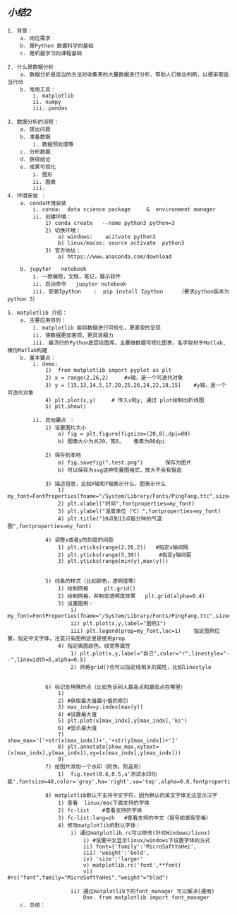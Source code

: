 ## ***小结2***

	1. 背景：
		a. 岗位需求
		b. 是Python 数据科学的基础
		c. 是机器学习的课程基础

	2. 什么是数据分析
		a. 数据分析是适当的方法对收集来的大量数据进行分析，帮助人们做出判断，以便采取适当行动
		b. 常用工具：
			i. matplotlib
			ii. numpy
			iii. pandas

	3. 数据分析的流程：
		a. 提出问题
		b. 准备数据
			i. 数据预处理等
		c. 分析数据
		d. 获得结论
		e. 成果可视化
			i. 图形
			ii. 图表
			iii.
	4. 环境安装 ：
		a. conda环境安装
			i. conda:  data science package     &  environment manager
			ii. 创建环境：
				1) conda create   --name python3 python=3
				2) 切换环境：
					a) windows:    acitvate python3
					b) linux/macos: source activate  python3
				3) 官方地址：
					a) https://www.anaconda.com/download

		b. jupyter   notebook
			i. 一款编程，文档，笔记，展示软件
			ii. 启动命令   jupyter notebook
			iii. 安装Ipython    :  pip install Ipython     （要求python版本为python 3）

	5. matplotlib 介绍：
		a. 主要应用目的：
			i. matplotlib 能将数据进行可视化，更直观的呈现
			ii. 使数据更加客观，更具说服力
			iii. 最流行的Python底层绘图库，主要做数据可视化图表，名字取材于Matlab,模仿Matlab构建
		b. 基本要点：
			i. demo:
				1)  from matplotlib import pyplot as plt
				2) x = range(2,26,2)     #x轴，是一个可迭代对象
				3) y = [15,13,14,5,17,20,25,26,24,22,18,15]    #y轴，是一个可迭代对象
				4) plt.plot(x,y)     # 传入x和y, 通过 plot绘制出折线图
				5) plt.show()

			ii. 其他要点 ：
				1) 设置图片大小
					a) fig = plt.figure(figsize=(20,8),dpi=80)
					b) 图像大小为长20，宽8，   像素为80dpi

				2) 保存到本地
					a) fig.savefig(".test.png")       保存为图片
					b) 可以保存为svg这种矢量图格式，放大不会有锯齿

				3) 描述信息，比如X轴和Y轴表示什么，图表示什么
					1) my_font=FontProperties(fname="/System/Library/Fonts/PingFang.ttc",size=12)
					2) plt.xlabel("时间",fontproperties=my_font)
					3) plt.ylabel("温度单位（℃）",fontproperties=my_font)
					4) plt.title("10点到12点每分钟的气温图",fontproperties=my_font)

				4) 调整x或者y的刻度的间距
					1) plt.xticks(range(2,26,2))   #指定x轴间隔
					2) plt.yticks(range(5,30))      #指定y轴间距
					3) plt.yticks(range(min(y),max(y)))


				5) 线条的样式（比如颜色，透明度等）
					1) 绘制网格     plt.grid()
					2) 绘制网格，并制定透明度效果   plt.grid(alpha=0.4)
					3) 设置图例：
						i) my_font=FontProperties(fname="/System/Library/Fonts/PingFang.ttc",size=12)
						ii) plt.plot(x,y,label="图例1")
						iii) plt.legend(prop=my_font,loc=1)    指定图例位置，指定中文字体，注意只有图例这里是使用prop
					4) 指定画图颜色，线宽等属性
						1) plt.plot(x,y,label="自己",color="r",linestyle="--",linewidth=5,alpha=0.5)
						2) 网格grid()也可以指定线相关的属性，比如linestyle


				6) 标记处特殊的点（比如告诉别人最高点和最低点在哪里）
					1)
					2) #获取最大值最小值的索引
					3) max_indx=y.index(max(y))
					4) #设置最大值
					5) plt.plot(x[max_indx],y[max_indx],'ks')
					6) #显示最大值
					7) show_max='['+str(x[max_indx])+','+str(y[max_indx])+']'
					8) plt.annotate(show_max,xytext=(x[max_indx],y[max_indx]),xy=(x[max_indx],y[max_indx]))
					9)
				7) 给图片添加一个水印（防伪，防盗用）
					1)  fig.text(0.6,0.5,u'测试水印功能',fontsize=40,color='gray',ha='right',va='top',alpha=0.8,fontproperties=my_font)

				8) matplotlib默认不支持中文字符，因为默认的英文字体无法显示汉字
					1) 查看  linux/mac下面支持的字体
					2) fc-list    #查看支持的字体
					3) fc-list:lang=zh   #查看支持的中文（冒号前面有空格）
					4) 修改matplotlib的默认字体：
						i) 通过matplotlib.rc可以修改(针对Windows/liunx)
							i) #设置中文显示linux/windows下设置字体的方式
							ii) font={'family':'MicroSoftYaHei',
							iii) 'weight':'bold',
							iv) 'size':'larger'
							v) matplotlib.rc('font',**font)
							vi) #rc("font",family="MicroSoftYaHei","weight"="blod")

						ii) 通过matplotlib下的font_manager 可以解决(通用)
							One. from matplotlib import font_manager
		c. 总结：
















